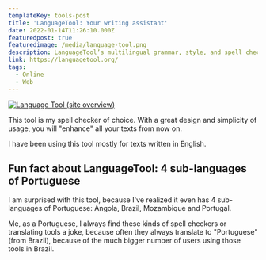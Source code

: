 ```yaml
---
templateKey: tools-post
title: 'LanguageTool: Your writing assistant'
date: 2022-01-14T11:26:10.000Z
featuredpost: true
featuredimage: /media/language-tool.png
description: LanguageTool’s multilingual grammar, style, and spell checker is used by millions of people around the world
link: https://languagetool.org/
tags:
  - Online
  - Web
---
```


[![Language Tool (site overview)](/media/language-tool.png)](https://languagetool.org/ "Go to Language Tool's website")

This tool is my spell checker of choice. With a great design and simplicity of usage, you will "enhance" all your texts from now on.

I have been using this tool mostly for texts written in English.

## Fun fact about LanguageTool: 4 sub-languages of Portuguese

I am surprised with this tool, because I've realized it even has 4 sub-languages of Portuguese: Angola, Brazil, Mozambique and Portugal.

Me, as a Portuguese, I always find these kinds of spell checkers or translating tools a joke, because often they always translate to "Portuguese" (from Brazil), because of the much bigger number of users using those tools in Brazil.

